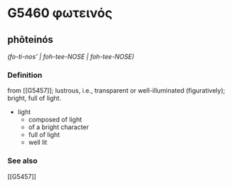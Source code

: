 # G5460 φωτεινός

## phōteinós

_(fo-ti-nos' | foh-tee-NOSE | foh-tee-NOSE)_

### Definition

from [[G5457]]; lustrous, i.e., transparent or well-illuminated (figuratively); bright, full of light.

- light
  - composed of light
  - of a bright character
  - full of light
  - well lit

### See also

[[G5457]]

